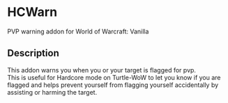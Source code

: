 # HCWarn
PVP warning addon for World of Warcraft: Vanilla

## Description
This addon warns you when you or your target is flagged for pvp.    
This is useful for Hardcore mode on Turtle-WoW to let you know if you are flagged and helps prevent yourself from flagging yourself accidentally by assisting or harming the target.
